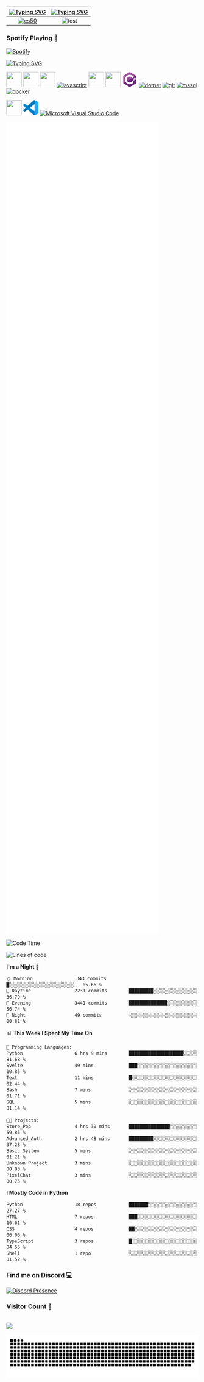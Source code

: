 

 [![Typing SVG](https://readme-typing-svg.herokuapp.com?font=Caveat&weight=500&size=24&duration=6003&pause=1000&color=F044F7&background=F7F7F700&repeat=false&width=125&height=40&lines=%F0%9F%8D%B7+CS50+%F0%9F%8D%B7)](https://git.io/typing-svg)             |   [![Typing SVG](https://readme-typing-svg.herokuapp.com?font=Caveat&weight=500&size=21&duration=7003&pause=3000&color=5D4EF7FF&background=F7F7F700&repeat=false&width=175&height=40&lines=%F0%9F%92%BB+My+Terminal+%F0%9F%92%BB)](https://git.io/typing-svg)
:-------------------------:|:-------------------------:
<a href="https://certificates.cs50.io/77dc34e6-17fd-4a8f-bee2-c31077710b61.png?size=A4" target="_blank" rel="noreferrer"> <img src="https://media.discordapp.net/attachments/921633563810627588/1164561954162085928/ezgif.com-resize_2.png?ex=6543a9d6&is=653134d6&hm=b943cc21343564f418068bfc8a50be406b4d28e073eedef4c1d8f0597cec6999&=&width=1171&height=609" alt="cs50"/> </a> |  ![test](https://cdn.discordapp.com/attachments/921633563810627588/1164274180695523378/image.png?ex=65429dd3&is=653028d3&hm=f80adf4bf83fb8e8166babe9805e48497f1b1f2f1383ddfd87be06f9d98b3192&)

### Spotify Playing 🎵
[![Spotify](https://novatorem-callme-milad.vercel.app/api/spotify)](https://open.spotify.com/user/31qocuc7c7cg5zouwkn7jso7h5qa)

[![Typing SVG](https://readme-typing-svg.herokuapp.com?font=Handjet&weight=500&size=21&pause=3000&color=3FF74A&width=435&lines=Languages+and+Technologies+I+use+%3A)](https://git.io/typing-svg)

[<img src='https://i.giphy.com/media/LMt9638dO8dftAjtco/100.webp' width='40' height='40' />](https://python.org/)
[<img src='https://cdn.worldvectorlogo.com/logos/fastapi.svg' width='40' height='40' />](https://fastapi.tiangolo.com/)
[<img src='https://seeklogo.com/images/D/django-logo-4C5ECF7036-seeklogo.com.png' width='40' height='40' />](https://www.djangoproject.com/)
[<img src='https://media1.giphy.com/media/ln7z2eWriiQAllfVcn/giphy.gif?cid=790b7611bbce32499d76d60c2b8dfcd8de49af4e8ac5f042&rid=giphy.gif&ct=s' width='40' height='40' alt='javascript'/>](https://developer.mozilla.org/en-US/docs/Web/JavaScript)
[<img src='https://upload.wikimedia.org/wikipedia/commons/thumb/1/1b/Svelte_Logo.svg/512px-Svelte_Logo.svg.png' width='40' height='40' />](https://svelte.dev/)
[<img src='https://creazilla-store.fra1.digitaloceanspaces.com/icons/3257079/file-type-tailwind-icon-sm.png' width='40' height='40' />](https://tailwindcss.com/)
[<img src='https://raw.githubusercontent.com/devicons/devicon/master/icons/csharp/csharp-original.svg' width='40' height='40' alt='csharp'/>](https://www.w3schools.com/cs/)
[<img src='https://www.keenesystems.com/hubfs/250300p1323EDNmainDotNetCore2.png' width='40' height='40' alt='dotnet'/>](https://dotnet.microsoft.com/)
[<img src='https://www.vectorlogo.zone/logos/git-scm/git-scm-icon.svg' width='40' height='40' alt='git'/>](https://git-scm.com/)
[<img src='https://assets.website-files.com/61d6b61c7084bb1d721a21aa/636add531dcf4d6ad0c45743_mssql%20260x260%20dark%20theme.png' width='40' height='40' alt='mssql'/>](https://www.microsoft.com/en-us/sql-server)
[<img src='https://techkblog.com/wp-content/uploads/2022/06/Docker.gif' width='40' height='40' alt='docker'/>](https://docker.com/)

[<img src='https://upload.wikimedia.org/wikipedia/commons/thumb/1/1d/PyCharm_Icon.svg/1200px-PyCharm_Icon.svg.png' width='40' height='40' />](https://www.jetbrains.com/pycharm/)
[<img src='https://raw.githubusercontent.com/devicons/devicon/master/icons/vscode/vscode-original.svg' width='40' height='40' alt='Visual Studio Code'/>](https://code.visualstudio.com/)
[<img src='https://visualstudio.microsoft.com/wp-content/uploads/2021/10/Product-Icon.svg' width='40' height='40' alt='Microsoft Visual Studio Code'/>](https://visualstudio.microsoft.com/)

<img align="center" src="/github-metrics.svg" alt="Metrics" width="400">

<!--START_SECTION:waka-->
![Code Time](http://img.shields.io/badge/Code%20Time-876%20hrs%2057%20mins-blue)

![Lines of code](https://img.shields.io/badge/From%20Hello%20World%20I%27ve%20Written-4.1%20million%20lines%20of%20code-blue)

**I'm a Night 🦉** 

```text
🌞 Morning                343 commits         █░░░░░░░░░░░░░░░░░░░░░░░░   05.66 % 
🌆 Daytime                2231 commits        █████████░░░░░░░░░░░░░░░░   36.79 % 
🌃 Evening                3441 commits        ██████████████░░░░░░░░░░░   56.74 % 
🌙 Night                  49 commits          ░░░░░░░░░░░░░░░░░░░░░░░░░   00.81 % 
```


📊 **This Week I Spent My Time On** 

```text
💬 Programming Languages: 
Python                   6 hrs 9 mins        ████████████████████░░░░░   81.68 % 
Svelte                   49 mins             ███░░░░░░░░░░░░░░░░░░░░░░   10.85 % 
Text                     11 mins             █░░░░░░░░░░░░░░░░░░░░░░░░   02.44 % 
Bash                     7 mins              ░░░░░░░░░░░░░░░░░░░░░░░░░   01.71 % 
SQL                      5 mins              ░░░░░░░░░░░░░░░░░░░░░░░░░   01.14 % 

🐱‍💻 Projects: 
Store_Pop                4 hrs 30 mins       ███████████████░░░░░░░░░░   59.85 % 
Advanced_Auth            2 hrs 48 mins       █████████░░░░░░░░░░░░░░░░   37.28 % 
Basic System             5 mins              ░░░░░░░░░░░░░░░░░░░░░░░░░   01.21 % 
Unknown Project          3 mins              ░░░░░░░░░░░░░░░░░░░░░░░░░   00.83 % 
PixelChat                3 mins              ░░░░░░░░░░░░░░░░░░░░░░░░░   00.75 % 
```

**I Mostly Code in Python** 

```text
Python                   18 repos            ███████░░░░░░░░░░░░░░░░░░   27.27 % 
HTML                     7 repos             ███░░░░░░░░░░░░░░░░░░░░░░   10.61 % 
CSS                      4 repos             ██░░░░░░░░░░░░░░░░░░░░░░░   06.06 % 
TypeScript               3 repos             █░░░░░░░░░░░░░░░░░░░░░░░░   04.55 % 
Shell                    1 repo              ░░░░░░░░░░░░░░░░░░░░░░░░░   01.52 % 
```




<!--END_SECTION:waka-->

### Find me on Discord 💻
<!-- Old one -->
<!-- <a href="https://discord.gg/pQVcABAxAy" rel="nofollow"> 
  <img src="https://discord.c99.nl/widget/theme-3/1001889586626175006.png" data-canonical-src="https://discord.c99.nl/widget/theme-3/1001889586626175006.png" style="max-width: 100%;"></a> -->
  
[![Discord Presence](https://lanyard.cnrad.dev/api/1001889586626175006)](https://discord.com/users/1001889586626175006)

### Visitor Count 🔢
<p align="left"> 
  <br>
  <img src="https://profile-counter.glitch.me/itz-Amethyst/count.svg" />
</p>

<picture>
  <source
    media="(prefers-color-scheme: dark)"
    srcset="https://raw.githubusercontent.com/platane/snk/output/github-contribution-grid-snake-dark.svg"
  />
  <source
    media="(prefers-color-scheme: light)"
    srcset="https://raw.githubusercontent.com/platane/snk/output/github-contribution-grid-snake.svg"
  />
  <img
    alt="github contribution grid snake animation"
    src="https://raw.githubusercontent.com/platane/snk/output/github-contribution-grid-snake.svg"
  />
</picture>
